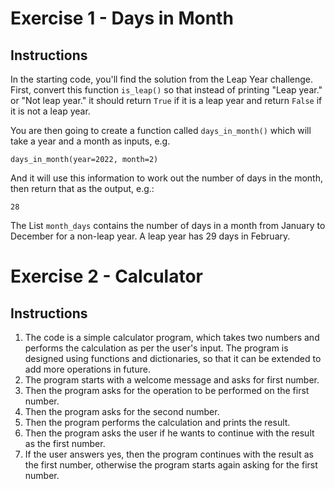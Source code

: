 # Exercise 1 - Days in Month 
## Instructions
In the starting code, you'll find the solution from the Leap Year challenge. First, convert this function ```is_leap()``` so that instead of printing "Leap year." or "Not leap year." it should return ```True``` if it is a leap year and return ```False``` if it is not a leap year.

You are then going to create a function called ```days_in_month()``` which will take a year and a month as inputs, e.g.
```
days_in_month(year=2022, month=2)
```
And it will use this information to work out the number of days in the month, then return that as the output, e.g.:
```
28
```
The List ```month_days``` contains the number of days in a month from January to December for a non-leap year. A leap year has 29 days in February.

# Exercise 2 - Calculator
## Instructions
1. The code is a simple calculator program, which takes two numbers and performs the calculation as per the user's input. The program is designed using functions and dictionaries, so that it can be extended to add more operations in future.
2. The program starts with a welcome message and asks for first number.
3. Then the program asks for the operation to be performed on the first number.
4. Then the program asks for the second number.
5. Then the program performs the calculation and prints the result.
6. Then the program asks the user if he wants to continue with the result as the first number.
7. If the user answers yes, then the program continues with the result as the first number, otherwise the program starts again asking for the first number.
